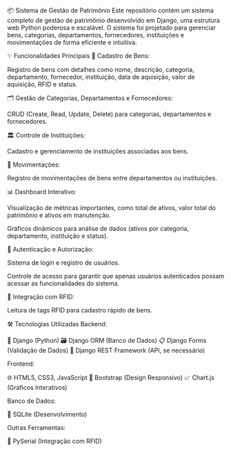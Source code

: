📦 Sistema de Gestão de Patrimônio
Este repositório contém um sistema completo de gestão de patrimônio desenvolvido em Django, uma estrutura web Python poderosa e escalável. O sistema foi projetado para gerenciar bens, categorias, departamentos, fornecedores, instituições e movimentações de forma eficiente e intuitiva.

✨ Funcionalidades Principais
📝 Cadastro de Bens:

Registro de bens com detalhes como nome, descrição, categoria, departamento, fornecedor, instituição, data de aquisição, valor de aquisição, RFID e status.

🗂️ Gestão de Categorias, Departamentos e Fornecedores:

CRUD (Create, Read, Update, Delete) para categorias, departamentos e fornecedores.

🏛️ Controle de Instituições:

Cadastro e gerenciamento de instituições associadas aos bens.

🚚 Movimentações:

Registro de movimentações de bens entre departamentos ou instituições.

📊 Dashboard Interativo:

Visualização de métricas importantes, como total de ativos, valor total do patrimônio e ativos em manutenção.

Gráficos dinâmicos para análise de dados (ativos por categoria, departamento, instituição e status).

🔐 Autenticação e Autorização:

Sistema de login e registro de usuários.

Controle de acesso para garantir que apenas usuários autenticados possam acessar as funcionalidades do sistema.

📡 Integração com RFID:

Leitura de tags RFID para cadastro rápido de bens.

🛠️ Tecnologias Utilizadas
Backend:

🐍 Django (Python)
🗃️ Django ORM (Banco de Dados)
📋 Django Forms (Validação de Dados)
🔄 Django REST Framework (API, se necessário)

Frontend:

🌐 HTML5, CSS3, JavaScript
🎨 Bootstrap (Design Responsivo)
📈 Chart.js (Gráficos Interativos)

Banco de Dados:

💾 SQLite (Desenvolvimento)

Outras Ferramentas:

🔌 PySerial (Integração com RFID)